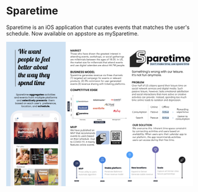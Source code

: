 # Sparetime
Sparetime is an iOS application that curates events that matches the user's schedule. Now available on appstore as mySparetime.  

![alt text](./description/one-pager.png)
